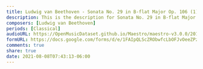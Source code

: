 ```yaml
---
title: Ludwig van Beethoven - Sonata No. 29 in B-flat Major Op. 106 (1)
description: This is the description for Sonata No. 29 in B-flat Major Op. 106 by Ludwig van Beethoven
composers: [Ludwig van Beethoven]
periods: [Classical]
audioURL: https://OpenMusicDataset.github.io/Maestro/maestro-v3.0.0/2018/MIDI-Unprocessed_Recital1-3_MID--AUDIO_02_R1_2018_wav--1.midi
formURL: https://docs.google.com/forms/d/e/1FAIpQLScZRObwfcLbOFJvOeeZPz5hZQP9zi0kidXPGYVRSilEPibH2A/viewform
comments: true
share: true
date: 2021-08-08T07:43:13-06:00
---
```


